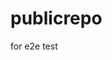 # publicrepo
for e2e test








































































































































































